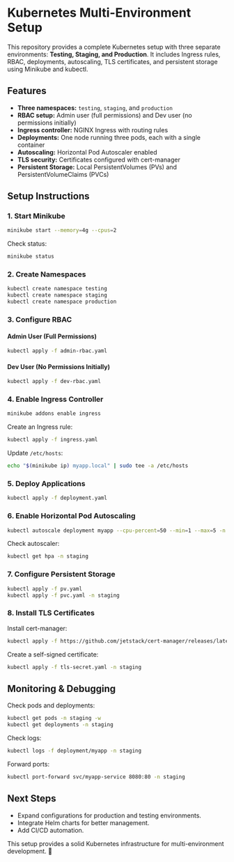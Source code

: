 # Kubernetes Multi-Environment Setup

This repository provides a complete Kubernetes setup with three separate environments: **Testing, Staging, and Production**. It includes Ingress rules, RBAC, deployments, autoscaling, TLS certificates, and persistent storage using Minikube and kubectl.

## Features
- **Three namespaces:** `testing`, `staging`, and `production`
- **RBAC setup:** Admin user (full permissions) and Dev user (no permissions initially)
- **Ingress controller:** NGINX Ingress with routing rules
- **Deployments:** One node running three pods, each with a single container
- **Autoscaling:** Horizontal Pod Autoscaler enabled
- **TLS security:** Certificates configured with cert-manager
- **Persistent Storage:** Local PersistentVolumes (PVs) and PersistentVolumeClaims (PVCs)

## Setup Instructions

### 1. Start Minikube
```sh
minikube start --memory=4g --cpus=2
```
Check status:
```sh
minikube status
```

### 2. Create Namespaces
```sh
kubectl create namespace testing
kubectl create namespace staging
kubectl create namespace production
```

### 3. Configure RBAC
#### Admin User (Full Permissions)
```sh
kubectl apply -f admin-rbac.yaml
```
#### Dev User (No Permissions Initially)
```sh
kubectl apply -f dev-rbac.yaml
```

### 4. Enable Ingress Controller
```sh
minikube addons enable ingress
```

Create an Ingress rule:
```sh
kubectl apply -f ingress.yaml
```
Update `/etc/hosts`:
```sh
echo "$(minikube ip) myapp.local" | sudo tee -a /etc/hosts
```

### 5. Deploy Applications
```sh
kubectl apply -f deployment.yaml
```

### 6. Enable Horizontal Pod Autoscaling
```sh
kubectl autoscale deployment myapp --cpu-percent=50 --min=1 --max=5 -n staging
```
Check autoscaler:
```sh
kubectl get hpa -n staging
```

### 7. Configure Persistent Storage
```sh
kubectl apply -f pv.yaml
kubectl apply -f pvc.yaml -n staging
```

### 8. Install TLS Certificates
Install cert-manager:
```sh
kubectl apply -f https://github.com/jetstack/cert-manager/releases/latest/download/cert-manager.yaml
```
Create a self-signed certificate:
```sh
kubectl apply -f tls-secret.yaml -n staging
```

## Monitoring & Debugging
Check pods and deployments:
```sh
kubectl get pods -n staging -w
kubectl get deployments -n staging
```

Check logs:
```sh
kubectl logs -f deployment/myapp -n staging
```

Forward ports:
```sh
kubectl port-forward svc/myapp-service 8080:80 -n staging
```

## Next Steps
- Expand configurations for production and testing environments.
- Integrate Helm charts for better management.
- Add CI/CD automation.

This setup provides a solid Kubernetes infrastructure for multi-environment development. 🚀
